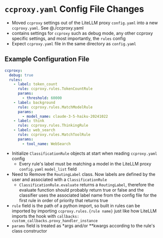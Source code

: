 # `ccproxy.yaml` Config File Changes

- Moved `ccproxy` settings out of the LiteLLM proxy `config.yaml` into a new `ccproxy.yaml`. See @./ccproxy.yaml
- contains settings for `ccproxy` such as debug mode, any other ccproxy specific settings, and most importantly, the `rules` config
- Expect `ccproxy.yaml` file in the same directory as `config.yaml`

## Example Configuration File

```yaml
ccproxy:
  debug: true
  rules:
    - label: token_count
      rule: ccproxy.rules.TokenCountRule
      params:
        - threshold: 60000
    - label: background
      rule: ccproxy.rules.MatchModelRule
      params:
        - model_name: claude-3-5-haiku-20241022
    - label: think
      rule: ccproxy.rules.ThinkingRule
    - label: web_search
      rule: ccproxy.rules.MatchToolRule
      params:
        - tool_name: WebSearch
```

- Initialize `ClassificationRule` objects at start when reading `ccproxy.yaml` config
  - Every rule's label must be matching a model in the LiteLLM proxy `config.yaml` `model_list` field
- Need to Remove the `RoutingLabel` class. Now labels are defined by the user and associated with a `ClassificationRule`
  - `ClassificationRule.evaluate` returns a `RoutingLabel`, therefore the evaluate function should probably return true or false and the classifier uses the associated label name from the config file for the first rule in order of priority that returns true
- `rule` field is the path of a python import, so built in rules can be imported by importing `ccproxy.rules.{rule name}` just like how LiteLLM imports the hook with `callbacks: custom_callbacks.proxy_handler_instance`
- `params` field is treated as \*args and/or \*\*kwargs according to the rule's class constructor
